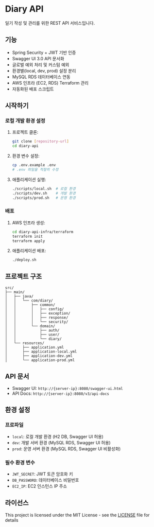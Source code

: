 # Diary API

일기 작성 및 관리를 위한 REST API 서비스입니다.

## 기능

- Spring Security + JWT 기반 인증
- Swagger UI 3.0 API 문서화
- 글로벌 예외 처리 및 커스텀 예외
- 환경별(local, dev, prod) 설정 분리
- MySQL RDS 데이터베이스 연동
- AWS 인프라 (EC2, RDS) Terraform 관리
- 자동화된 배포 스크립트

## 시작하기

### 로컬 개발 환경 설정

1. 프로젝트 클론:
   ```bash
   git clone [repository-url]
   cd diary-api
   ```

2. 환경 변수 설정:
   ```bash
   cp .env.example .env
   # .env 파일을 적절히 수정
   ```

3. 애플리케이션 실행:
   ```bash
   ./scripts/local.sh  # 로컬 환경
   ./scripts/dev.sh    # 개발 환경
   ./scripts/prod.sh   # 운영 환경
   ```

### 배포

1. AWS 인프라 생성:
   ```bash
   cd diary-api-infra/terraform
   terraform init
   terraform apply
   ```

2. 애플리케이션 배포:
   ```bash
   ./deploy.sh
   ```

## 프로젝트 구조

```
src/
├── main/
│   ├── java/
│   │   └── com/diary/
│   │       ├── common/
│   │       │   ├── config/
│   │       │   ├── exception/
│   │       │   ├── response/
│   │       │   └── security/
│   │       └── domain/
│   │           ├── auth/
│   │           ├── user/
│   │           └── diary/
│   └── resources/
│       ├── application.yml
│       ├── application-local.yml
│       ├── application-dev.yml
│       └── application-prod.yml
```

## API 문서

- Swagger UI: `http://{server-ip}:8080/swagger-ui.html`
- API Docs: `http://{server-ip}:8080/v3/api-docs`

## 환경 설정

### 프로파일

- `local`: 로컬 개발 환경 (H2 DB, Swagger UI 허용)
- `dev`: 개발 서버 환경 (MySQL RDS, Swagger UI 허용)
- `prod`: 운영 서버 환경 (MySQL RDS, Swagger UI 비활성화)

### 필수 환경 변수

- `JWT_SECRET`: JWT 토큰 암호화 키
- `DB_PASSWORD`: 데이터베이스 비밀번호
- `EC2_IP`: EC2 인스턴스 IP 주소

## 라이선스

This project is licensed under the MIT License - see the [LICENSE](LICENSE) file for details 